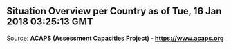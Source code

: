 ## Situation Overview per Country as of Tue, 16 Jan 2018 03:25:13 GMT

Source: **ACAPS (Assessment Capacities Project) - https://www.acaps.org**